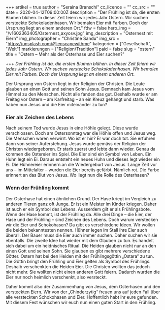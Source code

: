 +++
artikel = true
author = "Seraina Branschi"
cc_licence = ""
cc_src = ""
date = 2020-04-12T09:00:00Z
description = "Der Frühling ist da, die ersten Blumen blühen. In dieser Zeit feiern wir jedes Jahr Ostern. Wir suchen versteckte Schokoladenhasen. Wir bemalen Eier mit Farben. Doch der Ursprung liegt an einem anderen Ort."
fdw = false
hero_img = "/v1602363405/Osternest_axyosv.jpg"
img_description = "Osternest mit Eiern"
img_photographer = "Christine Sandu"
img_src = "https://unsplash.com/@lenscapewithme"
kategorien = ["Gesellschaft", "Welt"]
markierungen = ["Religion/Tradition"]
paid = false
slug = "ostern"
title = "Ostern – Mehr als der Osterhase und Eier suchen?"

+++
_Der Frühling ist da, die ersten Blumen blühen. In dieser Zeit feiern wir jedes Jahr Ostern. Wir suchen versteckte Schokoladenhasen. Wir bemalen Eier mit Farben. Doch der Ursprung liegt an einem anderen Ort._

Der Ursprung von Ostern liegt in der Religion der Christen. Die Leute glauben an einen Gott und seinen Sohn Jesus. Demnach kam Jesus vom Himmel zu den Menschen. Nicht alle fanden das gut. Deshalb wurde er am Freitag vor Ostern – am Karfreitag – an ein Kreuz gehängt und starb. Was haben nun Jesus und die Eier miteinander zu tun?

### **Eier als Zeichen des Lebens**

Nach seinem Tod wurde Jesus in eine Höhle gelegt. Diese wurde verschlossen. Doch am Ostersonntag war die Höhle offen und Jesus weg. Die Menschen waren verwirrt. Wo ist er hin? Er war doch tot. Sie erfuhren dann von seiner Auferstehung. Jesus wurde gemäss der Religion der Christen wiedergeboren. Er starb zuerst und lebte dann wieder. Genau da kommen die Ostereier ins Spiel. Die Eier sind ein Symbol von Leben. Ein Huhn legt ein Ei. Daraus entsteht ein neues Huhn und dieses legt wieder ein Ei. Die Hühnereier erinnern an die Wiedergeburt von Jesus. Lange Zeit vor uns – im Mittelalter – wurden die Eier bereits gefärbt. Nämlich rot. Die Farbe erinnert an das Blut von Jesus. Wo liegt nun die Rolle des Osterhasen? 

### **Wenn der Frühling kommt**

Der Osterhase hat einen ähnlichen Grund. Der Hase kriegt im Vergleich zu anderen Tieren ganz oft Junge. Er ist ein Meister im Kinder kriegen. Daher ist auch er ein Symbol des Lebens. Ausserdem gilt er als Frühlingsbote. Wenn der Hase kommt, ist der Frühling da. Alle drei Dinge – die Eier, der Hase und der Frühling – sind Zeichen des Lebens. Doch warum verstecken wir die Eier und Schokohasen? Da gibt es verschiedene Ideen. Wir wollen die beiden bekanntesten nennen. Hühner legen im Stall ihre Eier auch überall. Der Bauer muss die Eier auch immer suchen. Daher suchen wir sie ebenfalls. Die zweite Idee hat wieder mit dem Glauben zu tun. Es handelt sich dabei um ein heidnisches Ritual. Die Heiden glauben nicht nur an den einen Gott und seinen Sohn. Sie glauben es gibt mehrere verschiedene Götter. Ostern hat bei den Heiden mit der Frühlingsgöttin „Ostara“ zu tun. Die Göttin bringt den Frühling und Eier gelten als Symbol des Frühlings. Deshalb verschenkten die Heiden Eier. Die Christen wollten das jedoch nicht mehr. Sie wollten nicht einen anderen Gott feiern. Dadurch wurden die Eier nur noch heimlich verschenkt, also versteckt.

Daher kommt also der Zusammenhang von Jesus, dem Osterhasen und den versteckten Eiern. Wir von der „Chinderzytig“ freuen uns auf jeden Fall über alle versteckten Schokohasen und Eier. Hoffentlich habt ihr eure gefunden. Mit diesem Fest wünschen wir euch nun einen guten Start in den Frühling.